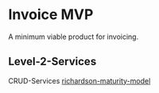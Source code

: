 # Invoice MVP

A minimum viable product for invoicing.

## Level-2-Services

CRUD-Services [richardson-maturity-model](https://devopedia.org/richardson-maturity-model)
